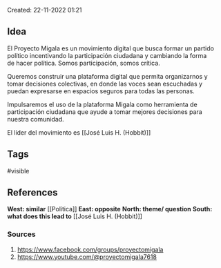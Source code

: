 Created: 22-11-2022 01:21

## <span class="pink"> **Idea** </span>
El Proyecto Migala es un movimiento digital que busca formar un partido político incentivando la participación ciudadana y cambiando la forma de hacer política. Somos participación, somos crítica.

Queremos construir una plataforma digital que permita organizarnos y tomar decisiones colectivas, en donde las voces sean escuchadas y puedan expresarse en espacios seguros para todas las personas.

Impulsaremos el uso de la plataforma Migala como herramienta de participación ciudadana que ayude a tomar mejores decisiones para nuestra comunidad.

El líder del movimiento es [[José Luis H. (Hobbit)]]

## <span class="orange"> **Tags**</span>
<span class="tag"> #visible</span> 

## <span class="green"> **References**</span>
<span class="blue"> **West: similar** </span>
[[Política]]
<span class="blue"> **East: opposite** </span>
<span class="blue"> **North: theme/ question** </span>
<span class="blue"> **South: what does this lead to** </span>
[[José Luis H. (Hobbit)]]

### <span class="purple"> **Sources**</span>
1. https://www.facebook.com/groups/proyectomigala
2. https://www.youtube.com/@proyectomigala7618